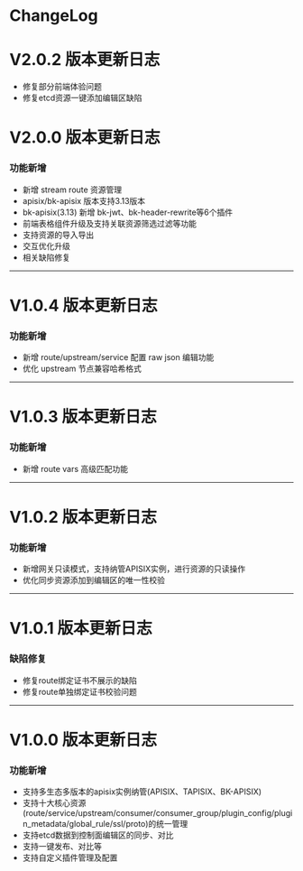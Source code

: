 # ChangeLog

<!-- 2025-10-17 -->
# V2.0.2 版本更新日志
- 修复部分前端体验问题
- 修复etcd资源一键添加编辑区缺陷

<!-- 2025-09-13 -->
# V2.0.0 版本更新日志

### 功能新增
- 新增 stream route 资源管理
- apisix/bk-apisix 版本支持3.13版本
- bk-apisix(3.13) 新增 bk-jwt、bk-header-rewrite等6个插件
- 前端表格组件升级及支持关联资源筛选过滤等功能
- 支持资源的导入导出
- 交互优化升级
- 相关缺陷修复
---

<!-- 2025-07-10 -->
# V1.0.4 版本更新日志

### 功能新增
- 新增 route/upstream/service 配置 raw json 编辑功能
- 优化 upstream 节点兼容哈希格式
---

<!-- 2025-07-09 -->
# V1.0.3 版本更新日志

### 功能新增
- 新增 route vars 高级匹配功能
---

<!-- 2025-05-15 -->
# V1.0.2 版本更新日志

### 功能新增
- 新增网关只读模式，支持纳管APISIX实例，进行资源的只读操作
- 优化同步资源添加到编辑区的唯一性校验
---

<!-- 2025-04-01 -->
# V1.0.1 版本更新日志

### 缺陷修复
- 修复route绑定证书不展示的缺陷
- 修复route单独绑定证书校验问题
---

<!-- 2025-03-18 -->
# V1.0.0 版本更新日志

### 功能新增
- 支持多生态多版本的apisix实例纳管(APISIX、TAPISIX、BK-APISIX)
- 支持十大核心资源(route/service/upstream/consumer/consumer_group/plugin_config/plugin_metadata/global_rule/ssl/proto)的统一管理
- 支持etcd数据到控制面编辑区的同步、对比
- 支持一键发布、对比等
- 支持自定义插件管理及配置






